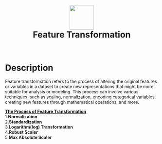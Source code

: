 <div align="center">
      <h1> <img src="#" width="80px"><br/>Feature Transformation</h1>
     </div>
<p align="center"> <a href="https://github.com/EmamulHossen" target="_blank"><img alt="" src="https://img.shields.io/badge/Website-EA4C89?style=normal&logo=dribbble&logoColor=white" style="vertical-align:center" /></a> <a href="https://twitter.com/home" target="_blank"><img alt="" src="https://img.shields.io/badge/Twitter-1DA1F2?style=normal&logo=twitter&logoColor=white" style="vertical-align:center" /></a> <a href="https://www.facebook.com/emamul.hossen.503" target="_blank"><img alt="" src="https://img.shields.io/badge/Facebook-1877F2?style=normal&logo=facebook&logoColor=white" style="vertical-align:center" /></a> <a href="https://www.linkedin.com/in/emamul-hossen-9a8ab1255/}" target="_blank"><img alt="" src="https://img.shields.io/badge/LinkedIn-0077B5?style=normal&logo=linkedin&logoColor=white" style="vertical-align:center" /></a> </p>

# Description
Feature transformation refers to the process of altering the original features or variables in a dataset to create new representations that might be more suitable for analysis or modeling. This process can involve various techniques, such as scaling, normalization, encoding categorical variables, creating new features through mathematical operations, and more. 

**<u>The Process of Feature Transformation**</u><br/>
1.**Normalization**<br/>
2.**Standardization**<br/>
3.**Logarithm(log) Transformation**<br/>
4.**Robust Scaler**<br/>
5.**Max Absolute Scaler**
